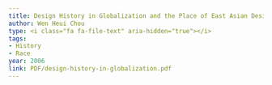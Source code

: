 ```yaml
---
title: Design History in Globalization and the Place of East Asian Design
author: Wen Heui Chou
type: <i class="fa fa-file-text" aria-hidden="true"></i>
tags:
- History
- Race
year: 2006
link: PDF/design-history-in-globalization.pdf
---
```

